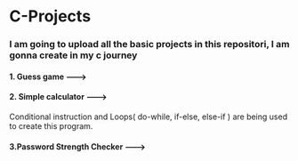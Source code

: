 # C-Projects

<h3> I am going to upload all the basic projects in this repositori, I am gonna create in my c journey </h3>

<h4>1. Guess game ---></h4>

<h4>2. Simple calculator ---></h4> 

Conditional instruction and Loops( do-while, if-else, else-if ) are being used to create this program.

<h4>3.Password Strength Checker ---></h4>


